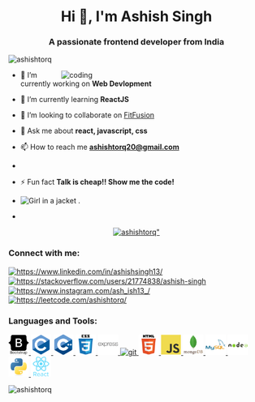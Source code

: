 <h1 align="center">Hi 👋, I'm Ashish Singh</h1>
<h3 align="center">A passionate frontend developer from India</h3>

<p align="left"> <img src="https://komarev.com/ghpvc/?username=ashishtorq&label=Profile%20views&color=0e75b6&style=flat" alt="ashishtorq" /> </p>


<img align= "right" alt="coding" width = "400" src = "https://camo.githubusercontent.com/cae12fddd9d6982901d82580bdf321d81fb299141098ca1c2d4891870827bf17/68747470733a2f2f6d69726f2e6d656469756d2e636f6d2f6d61782f313336302f302a37513379765349765f7430696f4a2d5a2e676966">

- 🔭 I’m currently working on **Web Devlopment**

- 🌱 I’m currently learning **ReactJS**

- 👯 I’m looking to collaborate on [FitFusion](https://wondrous-profiterole-ec81d2.netlify.app/)

- 💬 Ask me about **react, javascript, css**

- 📫 How to reach me **ashishtorq20@gmail.com**
- 

- ⚡ Fun fact **Talk is cheap!! Show me the code!**
-  <img src="https://res.cloudinary.com/js-projects/image/upload/v1671219502/WEB_DEVELOPER_jaztsb.png" alt="Girl in a jacket" width="100%" height="300px" > .

-  


<p align="center"> <a href="http://deekshasharma.vercel.app/"><img src="https://github-profile-trophy.vercel.app/?username=ashishtorq&theme=monokai" alt=ashishtorq" /></a> </p>


<h3 align="left">Connect with me:</h3>
<p align="left">
<a href="https://linkedin.com/in/https://www.linkedin.com/in/ashishsingh13/" target="blank"><img align="center" src="https://raw.githubusercontent.com/rahuldkjain/github-profile-readme-generator/master/src/images/icons/Social/linked-in-alt.svg" alt="https://www.linkedin.com/in/ashishsingh13/" height="30" width="40" /></a>
<a href="https://stackoverflow.com/users/https://stackoverflow.com/users/21774838/ashish-singh" target="blank"><img align="center" src="https://raw.githubusercontent.com/rahuldkjain/github-profile-readme-generator/master/src/images/icons/Social/stack-overflow.svg" alt="https://stackoverflow.com/users/21774838/ashish-singh" height="30" width="40" /></a>
<a href="https://instagram.com/https://www.instagram.com/ash_ish13_/" target="blank"><img align="center" src="https://raw.githubusercontent.com/rahuldkjain/github-profile-readme-generator/master/src/images/icons/Social/instagram.svg" alt="https://www.instagram.com/ash_ish13_/" height="30" width="40" /></a>
<a href="https://www.leetcode.com/https://leetcode.com/ashishtorq/" target="blank"><img align="center" src="https://raw.githubusercontent.com/rahuldkjain/github-profile-readme-generator/master/src/images/icons/Social/leet-code.svg" alt="https://leetcode.com/ashishtorq/" height="30" width="40" /></a>
</p>

<h3 align="left">Languages and Tools:</h3>
<p align="left"> <a href="https://getbootstrap.com" target="_blank" rel="noreferrer"> <img src="https://raw.githubusercontent.com/devicons/devicon/master/icons/bootstrap/bootstrap-plain-wordmark.svg" alt="bootstrap" width="40" height="40"/> </a> <a href="https://www.cprogramming.com/" target="_blank" rel="noreferrer"> <img src="https://raw.githubusercontent.com/devicons/devicon/master/icons/c/c-original.svg" alt="c" width="40" height="40"/> </a> <a href="https://www.w3schools.com/cpp/" target="_blank" rel="noreferrer"> <img src="https://raw.githubusercontent.com/devicons/devicon/master/icons/cplusplus/cplusplus-original.svg" alt="cplusplus" width="40" height="40"/> </a> <a href="https://www.w3schools.com/css/" target="_blank" rel="noreferrer"> <img src="https://raw.githubusercontent.com/devicons/devicon/master/icons/css3/css3-original-wordmark.svg" alt="css3" width="40" height="40"/> </a> <a href="https://expressjs.com" target="_blank" rel="noreferrer"> <img src="https://raw.githubusercontent.com/devicons/devicon/master/icons/express/express-original-wordmark.svg" alt="express" width="40" height="40"/> </a> <a href="https://git-scm.com/" target="_blank" rel="noreferrer"> <img src="https://www.vectorlogo.zone/logos/git-scm/git-scm-icon.svg" alt="git" width="40" height="40"/> </a> <a href="https://www.w3.org/html/" target="_blank" rel="noreferrer"> <img src="https://raw.githubusercontent.com/devicons/devicon/master/icons/html5/html5-original-wordmark.svg" alt="html5" width="40" height="40"/> </a> <a href="https://developer.mozilla.org/en-US/docs/Web/JavaScript" target="_blank" rel="noreferrer"> <img src="https://raw.githubusercontent.com/devicons/devicon/master/icons/javascript/javascript-original.svg" alt="javascript" width="40" height="40"/> </a> <a href="https://www.mongodb.com/" target="_blank" rel="noreferrer"> <img src="https://raw.githubusercontent.com/devicons/devicon/master/icons/mongodb/mongodb-original-wordmark.svg" alt="mongodb" width="40" height="40"/> </a> <a href="https://www.mysql.com/" target="_blank" rel="noreferrer"> <img src="https://raw.githubusercontent.com/devicons/devicon/master/icons/mysql/mysql-original-wordmark.svg" alt="mysql" width="40" height="40"/> </a> <a href="https://nodejs.org" target="_blank" rel="noreferrer"> <img src="https://raw.githubusercontent.com/devicons/devicon/master/icons/nodejs/nodejs-original-wordmark.svg" alt="nodejs" width="40" height="40"/> </a> <a href="https://www.python.org" target="_blank" rel="noreferrer"> <img src="https://raw.githubusercontent.com/devicons/devicon/master/icons/python/python-original.svg" alt="python" width="40" height="40"/> </a> <a href="https://reactjs.org/" target="_blank" rel="noreferrer"> <img src="https://raw.githubusercontent.com/devicons/devicon/master/icons/react/react-original-wordmark.svg" alt="react" width="40" height="40"/> </a> </p>

<!-- <p><img align="left" src="https://github-readme-stats.vercel.app/api/top-langs?username=ashishtorq&show_icons=true&locale=en&layout=compact" alt="ashishtorq" /></p>

<p>&nbsp;<img align="center" src="https://github-readme-stats.vercel.app/api?username=ashishtorq&show_icons=true&locale=en" alt="ashishtorq" /></p> -->
<!-- <p><img align="left" src="https://github-readme-stats.vercel.app/api/top-langs?username=ashishtorq&show_icons=true&locale=en&layout=compact" alt="ashishtorq" /></p>

<p>&nbsp;<img align="center" src="https://github-readme-stats.vercel.app/api?username=ashishtorq&show_icons=true&locale=en" alt="ashishtorq" /></p> -->
<!--- <p><img align="left" src="https://github-readme-stats.vercel.app/api/top-langs?username=ashishtorq&show_icons=true&locale=en&layout=compact" alt="ashishtorq" /></p>

<p>&nbsp;<img align="center" src="https://github-readme-stats.vercel.app/api?username=ashishtorq&show_icons=true&locale=en" alt="ashishtorq" /></p> -->
<!--  This line of code is for no. of languages used in my github account -->
 <p><img align="left" src="https://github-readme-stats.vercel.app/api/top-langs?username=ashishtorq&show_icons=true&locale=en&layout=compact" alt="ashishtorq" /></p>
 
 <!--  This line of code is for the stats of github account -->
<!--  <p>&nbsp;<img align="center" src="https://github-readme-stats.vercel.app/api?username=ashishtorq&show_icons=true&locale=en" alt="ashishtorq" /></p>

<p><img align="center" src="https://github-readme-streak-stats.herokuapp.com/?user=ashishtorq&" alt="ashishtorq" /></p>
<p><img align="center" src="https://leetcode.card.workers.dev/ashishtorq?theme=dark&font=baloo&extension=null" /></p>

